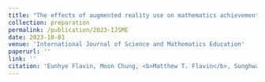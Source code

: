 ```yaml
---
title: "The effects of augmented reality use on mathematics achievement of K–12 students: A meta-analysis"
collection: preparation
permalink: /publication/2023-IJSME
date: 2023-10-01
venue: 'International Journal of Science and Mathematics Education'
paperurl: ''
link: ''
citation: 'Eunhye Flavin, Moon Chung, <b>Matthew T. Flavin</b>, Sunghwan Hwang, &quot;The effects of augmented reality use on mathematics achievement of K–12 students: A meta-analysis,&quot; under review in <i>International Journal of Science and Mathematics Education</i>, submitted Oct. 2023.'
---
```


